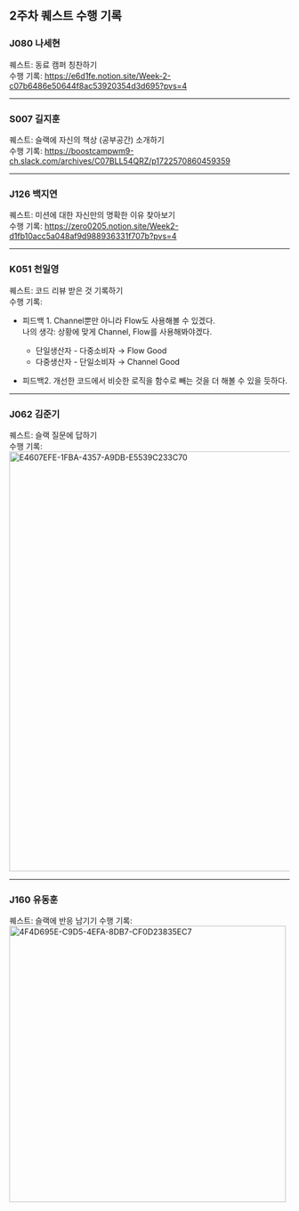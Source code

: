 ## 2주차 퀘스트 수행 기록

### J080 나세현

퀘스트: 동료 캠퍼 칭찬하기  
수행 기록: https://e6d1fe.notion.site/Week-2-c07b6486e50644f8ac53920354d3d695?pvs=4

---

### S007 길지훈

퀘스트: 슬랙에 자신의 책상 (공부공간) 소개하기  
수행 기록: https://boostcampwm9-ch.slack.com/archives/C07BLL54QRZ/p1722570860459359

---

### J126 백지연

퀘스트: 미션에 대한 자신만의 명확한 이유 찾아보기  
수행 기록: https://zero0205.notion.site/Week2-d1fb10acc5a048af9d988936331f707b?pvs=4

---

### K051 천일영

퀘스트: 코드 리뷰 받은 것 기록하기  
수행 기록: 

- 피드백 1. Channel뿐만 아니라 Flow도 사용해볼 수 있겠다.  
  나의 생각: 상황에 맞게 Channel, Flow를 사용해봐야겠다.  
  - 단일생산자 - 다중소비자 → Flow Good  
  - 다중생산자 - 단일소비자 → Channel Good  

- 피드백2. 개선한 코드에서 비슷한 로직을 함수로 빼는 것을 더 해볼 수 있을 듯하다.

---

### J062 김준기

퀘스트: 슬랙 질문에 답하기  
수행 기록:  
<img width="755" alt="E4607EFE-1FBA-4357-A9DB-E5539C233C70" src="https://github.com/user-attachments/assets/0b8a5b9d-3164-413e-bbd9-a0275abdc738">

---

### J160 유동훈

퀘스트: 슬랙에 반응 남기기
수행 기록:  
<img width="497" alt="4F4D695E-C9D5-4EFA-8DB7-CF0D23835EC7" src="https://github.com/user-attachments/assets/bd08f882-28aa-453f-a9da-e429c4dc74dc">

